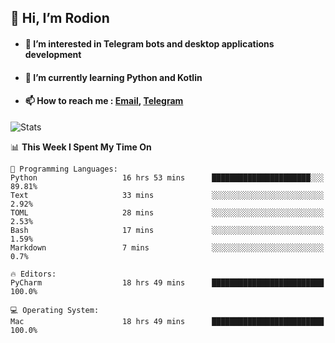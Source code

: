 ## 👋 Hi, I’m Rodion
- #### 👀 I’m interested in Telegram bots and desktop applications development
- #### 🌱 I’m currently learning Python and Kotlin
- #### 📫 How to reach me : [Email](mailto:me@lavn.ml), [Telegram](https://t.me/fast_geek)

![Stats](https://github-readme-stats.vercel.app/api?username=fast-geek&show_icons=true&theme=github_dark&hide_border=true&hide=issues&count_private=true&layout=compact)


<!--START_SECTION:waka-->
📊 **This Week I Spent My Time On** 

```text
💬 Programming Languages: 
Python                   16 hrs 53 mins      ██████████████████████░░░   89.81% 
Text                     33 mins             ░░░░░░░░░░░░░░░░░░░░░░░░░   2.92% 
TOML                     28 mins             ░░░░░░░░░░░░░░░░░░░░░░░░░   2.53% 
Bash                     17 mins             ░░░░░░░░░░░░░░░░░░░░░░░░░   1.59% 
Markdown                 7 mins              ░░░░░░░░░░░░░░░░░░░░░░░░░   0.7%

🔥 Editors: 
PyCharm                  18 hrs 49 mins      █████████████████████████   100.0%

💻 Operating System: 
Mac                      18 hrs 49 mins      █████████████████████████   100.0%

```


<!--END_SECTION:waka-->
